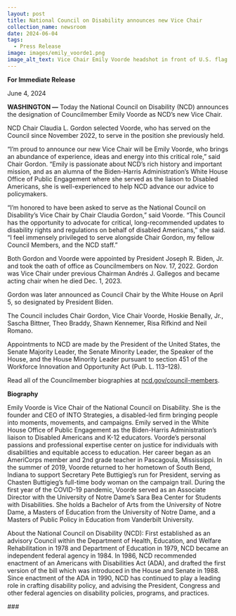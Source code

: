 ```yaml
---
layout: post
title: National Council on Disability announces new Vice Chair
collection_name: newsroom
date: 2024-06-04
tags:
  - Press Release
image: images/emily_voorde1.png
image_alt_text: Vice Chair Emily Voorde headshot in front of U.S. flag
---
```


**For Immediate Release**

June 4, 2024

**WASHINGTON —** Today the National Council on Disability (NCD) announces the designation of Councilmember Emily Voorde as NCD’s new Vice Chair.

NCD Chair Claudia L. Gordon selected Voorde, who has served on the Council since November 2022, to serve in the position she previously held.

“I’m proud to announce our new Vice Chair will be Emily Voorde, who brings an abundance of experience, ideas and energy into this critical role,” said Chair Gordon. “Emily is passionate about NCD’s rich history and important mission, and as an alumna of the Biden-Harris Administration’s White House Office of Public Engagement where she served as the liaison to Disabled Americans, she is well-experienced to help NCD advance our advice to policymakers.

“I’m honored to have been asked to serve as the National Council on Disability’s Vice Chair by Chair Claudia Gordon,” said Voorde. “This Council has the opportunity to advocate for critical, long-recommended updates to disability rights and regulations on behalf of disabled Americans,” she said. “I feel immensely privileged to serve alongside Chair Gordon, my fellow Council Members, and the NCD staff.”

Both Gordon and Voorde were appointed by President Joseph R. Biden, Jr. and took the oath of office as Councilmembers on Nov. 17, 2022. Gordon was Vice Chair under previous Chairman Andrés J. Gallegos and became acting chair when he died Dec. 1, 2023.

Gordon was later announced as Council Chair by the White House on April 5, so designated by President Biden.

The Council includes Chair Gordon, Vice Chair Voorde, Hoskie Benally, Jr., Sascha Bittner, Theo Braddy, Shawn Kennemer, Risa Rifkind and Neil Romano.

Appointments to NCD are made by the President of the United States, the Senate Majority Leader, the Senate Minority Leader, the Speaker of the House, and the House Minority Leader pursuant to section 451 of the Workforce Innovation and Opportunity Act (Pub. L. 113–128).

Read all of the Councilmember biographies at [ncd.gov/council-members](https://www.ncd.gov/council-members/).

**Biography**

Emily Voorde is Vice Chair of the National Council on Disability. She is the founder and CEO of INTO Strategies, a disabled-led firm bringing people into moments, movements, and campaigns. Emily served in the White House Office of Public Engagement as the Biden-Harris Administration’s liaison to Disabled Americans and K-12 educators. Voorde’s personal passions and professional expertise center on justice for individuals with disabilities and equitable access to education. Her career began as an AmeriCorps member and 2nd grade teacher in Pascagoula, Mississippi. In the summer of 2019, Voorde returned to her hometown of South Bend, Indiana to support Secretary Pete Buttigieg’s run for President, serving as Chasten Buttigieg’s full-time body woman on the campaign trail. During the first year of the COVID-19 pandemic, Voorde served as an Associate Director with the University of Notre Dame’s Sara Bea Center for Students with Disabilities. She holds a Bachelor of Arts from the University of Notre Dame, a Masters of Education from the University of Notre Dame, and a Masters of Public Policy in Education from Vanderbilt University.

About the National Council on Disability (NCD): First established as an advisory Council within the Department of Health, Education, and Welfare Rehabilitation in 1978 and Department of Education in 1979, NCD became an independent federal agency in 1984. In 1986, NCD recommended enactment of an Americans with Disabilities Act (ADA), and drafted the first version of the bill which was introduced in the House and Senate in 1988. Since enactment of the ADA in 1990, NCD has continued to play a leading role in crafting disability policy, and advising the President, Congress and other federal agencies on disability policies, programs, and practices.

\###
